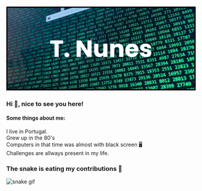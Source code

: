 ![banner](https://github.com/Tnunesguarda/Tnunesguarda/blob/main/banner.png)

### Hi 👋, nice to see you here!

#### Some things about me:
I live in Portugal. </br>
Grew up in the 80's </br>
Computers in that time was almost with black screen 🖥️</br>
Challenges are allways present in my life.

<!--
**Tnunesguarda/Tnunesguarda** is a ✨ _special_ ✨ repository because its `README.md` (this file) appears on your GitHub profile.

Here are some ideas to get you started:

- 🔭 I’m currently working on ...
- 🌱 I’m currently learning ...
- 👯 I’m looking to collaborate on ...
- 🤔 I’m looking for help with ...
- 💬 Ask me about ...
- 📫 How to reach me: ...
- 😄 Pronouns: ...
- ⚡ Fun fact: ...
-->

### The snake is eating my contributions 🤭
![snake gif](https://github.com/tnunesguarda/tnunesguarda/blob/output/github-contribution-grid-snake.gif)
